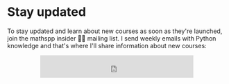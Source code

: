 # Stay updated

To stay updated and learn about new courses as soon as they're launched, join the mathspp insider 🐍🚀 mailing list.
I send weekly emails with Python knowledge and that's where I'll share information about new courses:

<iframe src="https://embeds.beehiiv.com/a1f06944-033c-42f6-b836-db0a2a1b49c9?slim=true" data-test-id="beehiiv-embed" height="52" frameborder="0" scrolling="no" style="display: block; margin: auto; border-radius: 0px !important; background-color: transparent; width: 70%;"></iframe>

